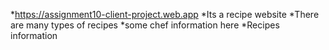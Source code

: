 *https://assignment10-client-project.web.app
*Its a recipe website
*There are many types of recipes
*some chef information here
*Recipes information